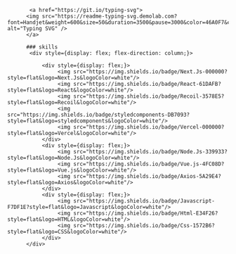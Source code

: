 
<div style={ width : 100vh; display: flex; flex-direction: column; align-items: center; justify-content: center;}> 



      
           <a href="https://git.io/typing-svg">
          <img src="https://readme-typing-svg.demolab.com?font=Handjet&weight=600&size=50&duration=3500&pause=3000&color=46A0F7&center=true&vCenter=true&width=435&height=100&lines=Hello%2C+I'm+miji+%F0%9F%99%82" alt="Typing SVG" />
          </a>
     
          ### skills
           <div style={display: flex; flex-direction: column;}>
       
               <div style={display: flex;}>
                    <img src="https://img.shields.io/badge/Next.Js-000000?style=flat&logo=Next.Js&logoColor=white"/>
                    <img src="https://img.shields.io/badge/React-61DAFB?style=flat&logo=React&logoColor=white"/>
                    <img src="https://img.shields.io/badge/Recoil-3578E5?style=flat&logo=Recoil&logoColor=white"/>
                    <img src="https://img.shields.io/badge/styledcomponents-DB7093?style=flat&logo=styledcomponents&logoColor=white"/>
                    <img src="https://img.shields.io/badge/Vercel-000000?style=flat&logo=Vercel&logoColor=white"/>
               </div>
               <div style={display: flex;}>
                    <img src="https://img.shields.io/badge/Node.Js-339933?style=flat&logo=Node.Js&logoColor=white"/>
                    <img src="https://img.shields.io/badge/Vue.js-4FC08D?style=flat&logo=Vue.js&logoColor=white"/>
                    <img src="https://img.shields.io/badge/Axios-5A29E4?style=flat&logo=Axios&logoColor=white"/>
               </div>
               <div style={display: flex;}>
                    <img src="https://img.shields.io/badge/Javascript-F7DF1E?style=flat&logo=Javascript&logoColor=white"/>
                    <img src="https://img.shields.io/badge/Html-E34F26?style=flat&logo=HTML&logoColor=white"/>
                    <img src="https://img.shields.io/badge/Css-1572B6?style=flat&logo=CSS&logoColor=white"/>
               </div>
          </div>

</div>



<!--
**miji7575/miji7575** is a ✨ _special_ ✨ repository because its `README.md` (this file) appears on your GitHub profile.

Here are some ideas to get you started:

- 🔭 I’m currently working on ...
- 🌱 I’m currently learning ...
- 👯 I’m looking to collaborate on ...
- 🤔 I’m looking for help with ...
- 💬 Ask me about ...
- 📫 How to reach me: ...
- 😄 Pronouns: ...
- ⚡ Fun fact: ...
-->
